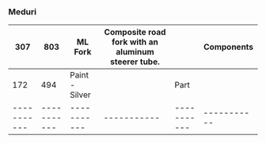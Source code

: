 
### Meduri

| 307 |803 | ML Fork |Composite road fork with an aluminum steerer tube.| |Components |
|-----------|-----------|-----------|-----------|-----------|-----------|
| 172 | 494 | Paint - Silver |  |Part |
|-----------|-----------|-----------|-----------|-----------|-----------|
